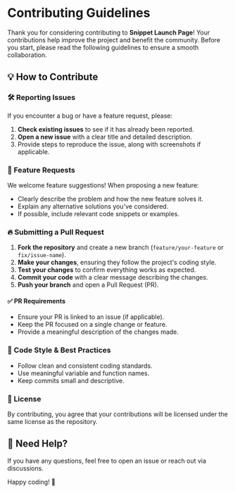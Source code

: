 # Contributing Guidelines

Thank you for considering contributing to **Snippet Launch Page**! Your contributions help improve the project and benefit the community. Before you start, please read the following guidelines to ensure a smooth collaboration.

## 💡 How to Contribute

### 🛠 Reporting Issues

If you encounter a bug or have a feature request, please:

1. **Check existing issues** to see if it has already been reported.
2. **Open a new issue** with a clear title and detailed description.
3. Provide steps to reproduce the issue, along with screenshots if applicable.

### 📌 Feature Requests

We welcome feature suggestions! When proposing a new feature:

- Clearly describe the problem and how the new feature solves it.
- Explain any alternative solutions you've considered.
- If possible, include relevant code snippets or examples.

### 🔥 Submitting a Pull Request

1. **Fork the repository** and create a new branch (`feature/your-feature` or `fix/issue-name`).
2. **Make your changes**, ensuring they follow the project's coding style.
3. **Test your changes** to confirm everything works as expected.
4. **Commit your code** with a clear message describing the changes.
5. **Push your branch** and open a Pull Request (PR).

#### ✅ PR Requirements

- Ensure your PR is linked to an issue (if applicable).
- Keep the PR focused on a single change or feature.
- Provide a meaningful description of the changes made.

### 🌟 Code Style & Best Practices

- Follow clean and consistent coding standards.
- Use meaningful variable and function names.
- Keep commits small and descriptive.

### 📜 License

By contributing, you agree that your contributions will be licensed under the same license as the repository.

💬 Need Help?
-------------

If you have any questions, feel free to open an issue or reach out via discussions.

Happy coding! 🚀


